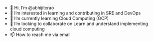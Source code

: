 - 👋 Hi, I’m @abhijitcrao
- 👀 I’m interested in learning and contributing in SRE and DevOps 
- 🌱 I’m currently learning Cloud Computing (GCP)
- 💞️ I’m looking to collaborate on Learn and understand implementing cloud computing
- 📫 How to reach me via email

<!---
abhijitcrao/abhijitcrao is a ✨ special ✨ repository because its `README.md` (this file) appears on your GitHub profile.
You can click the Preview link to take a look at your changes.
--->
